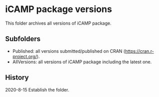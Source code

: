 # iCAMP package versions
This folder archives all versions of iCAMP package.
## Subfolders
- Published: all versions submitted/published on CRAN (https://cran.r-project.org/).
- AllVersions: all versions of iCAMP package including the latest one.
## History
2020-8-15 Establish the folder.
